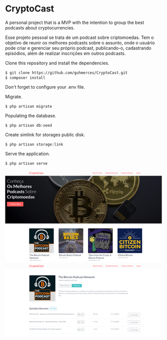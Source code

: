 
# CryptoCast
A personal project that is a MVP with the intention to group the best podcasts about cryptocurrencies.

Esse projeto pessoal se trata de um podcast sobre criptomoedas. Tem o objetivo de reunir os melhores podcasts sobre o assunto, onde o usuário pode criar e gerenciar seu próprio podcast, publicando-o, cadastrando episódios, além de realizar inscrições em outros podcasts.

Clone this repository and install the dependencies.

    $ git clone https://github.com/guhmerces/CryptoCast.git
    $ composer install

Don't forget to configure your .env file.

Migrate.

    $ php artisan migrate

Populating the database.

    $ php artisan db:seed

Create simlink for storages public disk.

    $ php artisan storage:link

Serve the application.

    $ php artisan serve

![applicationSS1 ](screenshots/screenshot02.png)
![applicationSS2 ](screenshots/screenshot01.png)
